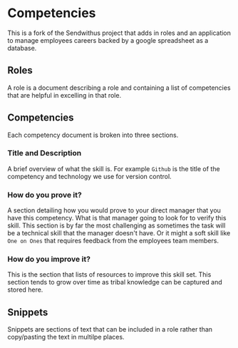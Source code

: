 # Competencies

This is a fork of the Sendwithus project that adds in roles and an application to manage employees careers backed by a google spreadsheet as a database.

## Roles
A role is a document describing a role and containing a list of competencies that are helpful in excelling in that role.

## Competencies

Each competency document is broken into three sections.

### Title and Description
A brief overview of what the skill is.  For example `Github` is the title of the competency and technology we use for version control.

### How do you prove it?
A section detailing how you would prove to your direct manager that you have this competency.  What is that manager going to look for to verify this skill.  This section is by far the most challenging as sometimes the task will be a technical skill that the manager doesn't have.  Or it might a soft skill like `One on Ones` that requires feedback from the employees team members.

### How do you improve it?
This is the section that lists of resources to improve this skill set.  This section tends to grow over time as tribal knowledge can be captured and stored here.

## Snippets
Snippets are sections of text that can be included in a role rather than copy/pasting the text in multilpe places.